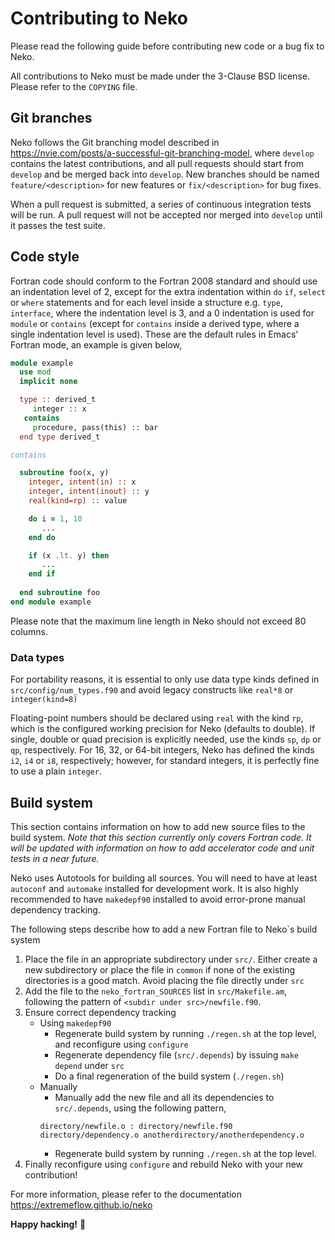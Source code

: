 # Contributing to Neko 
Please read the following guide before contributing new code or a bug fix to Neko.

All contributions to Neko must be made under the 3-Clause BSD license. Please refer to the `COPYING` file.

## Git branches
Neko follows the Git branching model described in https://nvie.com/posts/a-successful-git-branching-model, where `develop` contains the latest contributions, and all pull requests should start from `develop` and be merged back into `develop`.  New branches should be named `feature/<description>` for new features or `fix/<description>` for bug fixes.

When a pull request is submitted, a series of continuous integration tests will be run. A pull request will not be accepted nor merged into `develop` until it passes the test suite.

## Code style
Fortran code should conform to the Fortran 2008 standard and should use an indentation level of 2, except for the extra indentation within `do` `if`, `select` or `where` statements and for each level inside a structure e.g. `type`, `interface`, where the indentation level is 3, and a 0 indentation is used for `module` or `contains` (except for `contains` inside a derived type, where a single indentation level is used). These are the default rules in Emacs' Fortran mode, an example is given below,
```fortran
module example
  use mod
  implicit none

  type :: derived_t
     integer :: x
   contains
     procedure, pass(this) :: bar     
  end type derived_t

contains

  subroutine foo(x, y)
    integer, intent(in) :: x
    integer, intent(inout) :: y
    real(kind=rp) :: value

    do i = 1, 10
       ...
    end do

    if (x .lt. y) then
       ...
    end if
    
  end subroutine foo
end module example
```
Please note that the maximum line length in Neko should not exceed 80 columns.

### Data types
For portability reasons, it is essential to only use data type kinds defined in `src/config/num_types.f90` and avoid legacy constructs like `real*8` or `integer(kind=8)`

Floating-point numbers should be declared using `real` with the kind `rp`, which is the configured working precision for Neko (defaults to double). If single, double or quad precision is explicitly needed, use the kinds `sp`, `dp` or `qp`, respectively. For 16, 32, or 64-bit integers, Neko has defined the kinds ` i2`, `i4` or `i8`, respectively; however, for standard integers, it is perfectly fine to use a plain `integer`.

## Build system
This section contains information on how to add new source files to the build system. _Note that this section currently only covers Fortran code. It will be updated with information on how to add accelerator code and unit tests in a near future._

Neko uses Autotools for building all sources. You will need to have at least `autoconf` and `automake` installed for development work. It is also highly recommended to have `makedepf90` installed to avoid error-prone manual dependency tracking.

The following steps describe how to add a new Fortran file to Neko`s build system
1. Place the file in an appropriate subdirectory under `src/`. Either create a new subdirectory or place the file in `common` if none of the existing directories is a good match. Avoid placing the file directly under `src`
2. Add the file to the `neko_fortran_SOURCES` list in `src/Makefile.am`, following the pattern of `<subdir under src>/newfile.f90`.
3. Ensure correct dependency tracking
    * Using `makedepf90`
      - Regenerate build system by running `./regen.sh` at the top level, and reconfigure using `configure`
      - Regenerate dependency file (`src/.depends`) by issuing `make depend` under `src`
      - Do a final regeneration of the build system (`./regen.sh`)
    * Manually 
      - Manually add the new file and all its dependencies to `src/.depends`, using the following pattern, 
      ```Make
      directory/newfile.o : directory/newfile.f90 directory/dependency.o anotherdirectory/anotherdependency.o
      ```
      - Regenerate build system by running `./regen.sh` at the top level.
4. Finally reconfigure using `configure` and rebuild Neko with your new contribution!

For more information, please refer to the documentation https://extremeflow.github.io/neko

**Happy hacking!** 🍻
